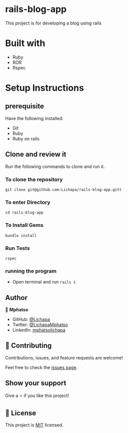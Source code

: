 

# rails-blog-app

This project is for developing a blog using rails
# Built with

- Ruby
- ROR
- Rspec

# Setup Instructions

## prerequisite
Have the following installed:
- Git
- Ruby
- Ruby on rails
## Clone and review it

Run the following commands to clone and run it.

### To clone the repository

`git clone git@github.com:Lichapa/rails-blog-app.gitt`

### To enter Directory

`cd rails-blog-app`

### To Install Gems

`bundle install`

### Run Tests

`rspec`

### running the program
- Open terminal and run `rails s`

## Author

👤 **Mphatso**

- GitHub: [@Lichapa](https://github.com/Lichapa) 
- Twitter: [@LichapaMphatso](https://twitter.com/LichapaMphatso) 
- LinkedIn: [mphatsolichapa](https://www.linkedin.com/in/mphatsolichapa) 

## 🤝 Contributing

Contributions, issues, and feature requests are welcome!

Feel free to check the [issues page](../../issues/).

## Show your support

Give a ⭐️ if you like this project!

## 📝 License

This project is [MIT](./MIT.md) licensed.